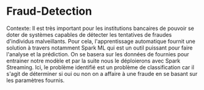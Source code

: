 # Fraud-Detection

Contexte:
Il est très important pour les institutions bancaires de pouvoir se doter de systèmes capables de détecter les tentatives de fraudes d'individus malveillants. Pour cela, l'apprentissage automatique fournit une solution à travers notamment Spark ML qui est un outil puissant pour faire l'analyse et la prédiction. On se basera sur les données de fournies pour entrainer notre modèle et par la suite nous le déploierons avec Spark Streaming. Ici, le problème identifié est un problème de classification car il s'agit de déterminer si oui ou non on a affaire à une fraude en se basant sur les paramètres fournis.
